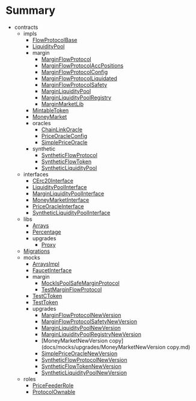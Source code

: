 # Summary
* contracts
  * impls
    * [FlowProtocolBase](docs/impls/FlowProtocolBase.md)
    * [LiquidityPool](docs/impls/LiquidityPool.md)
    * margin
      * [MarginFlowProtocol](docs/impls/margin/MarginFlowProtocol.md)
      * [MarginFlowProtocolAccPositions](docs/impls/margin/MarginFlowProtocolAccPositions.md)
      * [MarginFlowProtocolConfig](docs/impls/margin/MarginFlowProtocolConfig.md)
      * [MarginFlowProtocolLiquidated](docs/impls/margin/MarginFlowProtocolLiquidated.md)
      * [MarginFlowProtocolSafety](docs/impls/margin/MarginFlowProtocolSafety.md)
      * [MarginLiquidityPool](docs/impls/margin/MarginLiquidityPool.md)
      * [MarginLiquidityPoolRegistry](docs/impls/margin/MarginLiquidityPoolRegistry.md)
      * [MarginMarketLib](docs/impls/margin/MarginMarketLib.md)
    * [MintableToken](docs/impls/MintableToken.md)
    * [MoneyMarket](docs/impls/MoneyMarket.md)
    * oracles
      * [ChainLinkOracle](docs/impls/oracles/ChainLinkOracle.md)
      * [PriceOracleConfig](docs/impls/oracles/PriceOracleConfig.md)
      * [SimplePriceOracle](docs/impls/oracles/SimplePriceOracle.md)
    * synthetic
      * [SyntheticFlowProtocol](docs/impls/synthetic/SyntheticFlowProtocol.md)
      * [SyntheticFlowToken](docs/impls/synthetic/SyntheticFlowToken.md)
      * [SyntheticLiquidityPool](docs/impls/synthetic/SyntheticLiquidityPool.md)
  * interfaces
    * [CErc20Interface](docs/interfaces/CErc20Interface.md)
    * [LiquidityPoolInterface](docs/interfaces/LiquidityPoolInterface.md)
    * [MarginLiquidityPoolInterface](docs/interfaces/MarginLiquidityPoolInterface.md)
    * [MoneyMarketInterface](docs/interfaces/MoneyMarketInterface.md)
    * [PriceOracleInterface](docs/interfaces/PriceOracleInterface.md)
    * [SyntheticLiquidityPoolInterface](docs/interfaces/SyntheticLiquidityPoolInterface.md)
  * libs
    * [Arrays](docs/libs/Arrays.md)
    * [Percentage](docs/libs/Percentage.md)
    * upgrades
      * [Proxy](docs/libs/upgrades/Proxy.md)
  * [Migrations](docs/Migrations.md)
  * mocks
    * [ArraysImpl](docs/mocks/ArraysImpl.md)
    * [FaucetInterface](docs/mocks/FaucetInterface.md)
    * margin
      * [MockIsPoolSafeMarginProtocol](docs/mocks/margin/MockIsPoolSafeMarginProtocol.md)
      * [TestMarginFlowProtocol](docs/mocks/margin/TestMarginFlowProtocol.md)
    * [TestCToken](docs/mocks/TestCToken.md)
    * [TestToken](docs/mocks/TestToken.md)
    * upgrades
      * [MarginFlowProtocolNewVersion](docs/mocks/upgrades/MarginFlowProtocolNewVersion.md)
      * [MarginFlowProtocolSafetyNewVersion](docs/mocks/upgrades/MarginFlowProtocolSafetyNewVersion.md)
      * [MarginLiquidityPoolNewVersion](docs/mocks/upgrades/MarginLiquidityPoolNewVersion.md)
      * [MarginLiquidityPoolRegistryNewVersion](docs/mocks/upgrades/MarginLiquidityPoolRegistryNewVersion.md)
      * [MoneyMarketNewVersion copy](docs/mocks/upgrades/MoneyMarketNewVersion copy.md)
      * [SimplePriceOracleNewVersion](docs/mocks/upgrades/SimplePriceOracleNewVersion.md)
      * [SyntheticFlowProtocolNewVersion](docs/mocks/upgrades/SyntheticFlowProtocolNewVersion.md)
      * [SyntheticFlowTokenNewVersion](docs/mocks/upgrades/SyntheticFlowTokenNewVersion.md)
      * [SyntheticLiquidityPoolNewVersion](docs/mocks/upgrades/SyntheticLiquidityPoolNewVersion.md)
  * roles
    * [PriceFeederRole](docs/roles/PriceFeederRole.md)
    * [ProtocolOwnable](docs/roles/ProtocolOwnable.md)
